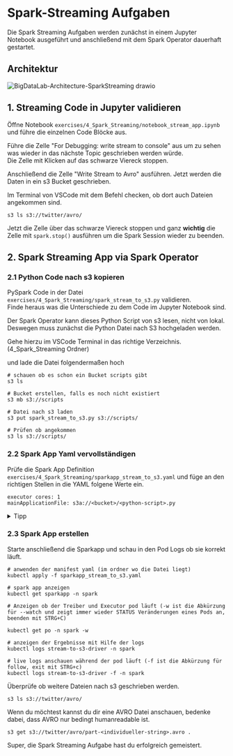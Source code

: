 # Spark-Streaming Aufgaben
Die Spark Streaming Aufgaben werden zunächst in einem Jupyter Notebook ausgeführt und anschließend mit dem Spark Operator dauerhaft gestartet.

## Architektur

![BigDataLab-Architecture-SparkStreaming drawio](https://user-images.githubusercontent.com/16557412/212683374-676acaba-c4d6-4944-844d-ce43c2878421.png)

## 1. Streaming Code in Jupyter validieren

Öffne Notebook `exercises/4_Spark_Streaming/notebook_stream_app.ipynb` und führe die einzelnen Code Blöcke aus. <br>

Führe die Zelle "For Debugging: write stream to console" aus um zu sehen was wieder in das nächste Topic geschrieben werden würde. <br> Die Zelle mit Klicken auf das schwarze Viereck stoppen. <br>

Anschließend die Zelle "Write Stream to Avro" ausführen. Jetzt werden die Daten in ein s3 Bucket geschrieben. <br>

Im Terminal von VSCode mit dem Befehl checken, ob dort auch Dateien angekommen sind.<br>

```
s3 ls s3://twitter/avro/
```

Jetzt die Zelle über das schwarze Viereck stoppen und ganz **wichtig** die Zelle mit `spark.stop()` ausführen um die Spark Session wieder zu beenden. <br>

## 2. Spark Streaming App via Spark Operator

### 2.1 Python Code nach s3 kopieren
PySpark Code in der Datei `exercises/4_Spark_Streaming/spark_stream_to_s3.py` validieren. <br>
Finde heraus was die Unterschiede zu dem Code im Jupyter Notebook sind. <br>


Der Spark Operator kann dieses Python Script von s3 lesen, nicht von lokal.
Deswegen muss zunächst die Python Datei nach S3 hochgeladen werden.

Gehe hierzu im VSCode Terminal in das richtige Verzeichnis. (4_Spark_Streaming Ordner) <br>

und lade die Datei folgendermaßen hoch
```
# schauen ob es schon ein Bucket scripts gibt
s3 ls

# Bucket erstellen, falls es noch nicht existiert
s3 mb s3://scripts

# Datei nach s3 laden
s3 put spark_stream_to_s3.py s3://scripts/

# Prüfen ob angekommen
s3 ls s3://scripts/
```

### 2.2 Spark App Yaml vervollständigen
Prüfe die Spark App Definition `exercises/4_Spark_Streaming/sparkapp_stream_to_s3.yaml` und füge an den richtigen Stellen in die YAML folgene Werte ein.

```
executor cores: 1
mainApplicationFile: s3a://<bucket>/<python-script>.py
```
<details>
<summary>Tipp </summary>
<p>

```
bucket: scripts
python-script: spark_stream_to_s3
```

</details>
</p>


### 2.3 Spark App erstellen
Starte anschließend die Sparkapp und schau in den Pod Logs ob sie korrekt läuft. <br>

```
# anwenden der manifest yaml (im ordner wo die Datei liegt)
kubectl apply -f sparkapp_stream_to_s3.yaml

# spark app anzeigen
kubectl get sparkapp -n spark

# Anzeigen ob der Treiber und Executor pod läuft (-w ist die Abkürzung für --watch und zeigt immer wieder STATUS Veränderungen eines Pods an, beenden mit STRG+C)

kubectl get po -n spark -w

# anzeigen der Ergebnisse mit Hilfe der logs
kubectl logs stream-to-s3-driver -n spark

# live logs anschauen während der pod läuft (-f ist die Abkürzung für follow, exit mit STRG+c)
kubectl logs stream-to-s3-driver -f -n spark
```

Überprüfe ob weitere Dateien nach s3 geschrieben werden. <br>

```
s3 ls s3://twitter/avro/
```

Wenn du möchtest kannst du dir eine AVRO Datei anschauen, bedenke dabei, dass AVRO nur bedingt humanreadable ist.

```
s3 get s3://twitter/avro/part-<individueller-string>.avro .
```

Super, die Spark Streaming Aufgabe hast du erfolgreich gemeistert.
